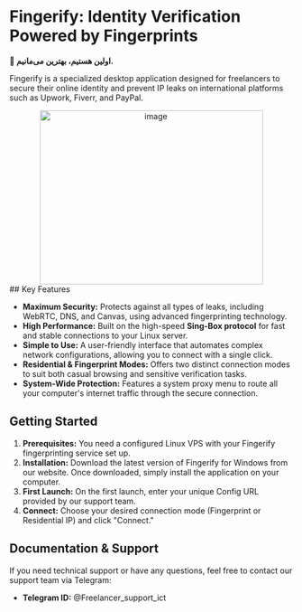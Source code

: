 # Fingerify: Identity Verification Powered by Fingerprints

**🚀 اولین هستیم، بهترین می‌مانیم.**

Fingerify is a specialized desktop application designed for freelancers to secure their online identity and prevent IP leaks on international platforms such as Upwork, Fiverr, and PayPal.

<div align="center">
  <img width="396" height="308" alt="image" src="https://github.com/user-attachments/assets/2b95b090-c30c-4d85-915d-c7649bd759c7" />
</div>
## Key Features

* **Maximum Security:** Protects against all types of leaks, including WebRTC, DNS, and Canvas, using advanced fingerprinting technology.
* **High Performance:** Built on the high-speed **Sing-Box protocol** for fast and stable connections to your Linux server.
* **Simple to Use:** A user-friendly interface that automates complex network configurations, allowing you to connect with a single click.
* **Residential & Fingerprint Modes:** Offers two distinct connection modes to suit both casual browsing and sensitive verification tasks.
* **System-Wide Protection:** Features a system proxy menu to route all your computer's internet traffic through the secure connection.

## Getting Started

1.  **Prerequisites:** You need a configured Linux VPS with your Fingerify fingerprinting service set up.
2.  **Installation:** Download the latest version of Fingerify for Windows from our website. Once downloaded, simply install the application on your computer.
3.  **First Launch:** On the first launch, enter your unique Config URL provided by our support team.
4.  **Connect:** Choose your desired connection mode (Fingerprint or Residential IP) and click "Connect."

## Documentation & Support

If you need technical support or have any questions, feel free to contact our support team via Telegram:

* **Telegram ID:** @Freelancer_support_ict
